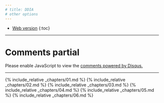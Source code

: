 ```yaml
---
# title: DDIA
# other options
---
```


* [Web version](https://friendlyantz.github.io/book-notes-designing-data-intensive-apps/)
{:toc}

---

# Comments partial

<div id="disqus_thread"></div>
<script>
    /**
     *  RECOMMENDED CONFIGURATION VARIABLES: EDIT AND UNCOMMENT THE SECTION BELOW TO INSERT DYNAMIC VALUES FROM YOUR PLATFORM OR CMS.
     *  LEARN WHY DEFINING THESE VARIABLES IS IMPORTANT: https://disqus.com/admin/universalcode/#configuration-variables    */
    /*
       var disqus_config = function () {
       this.page.url = PAGE_URL;  // Replace PAGE_URL with your page's canonical URL variable
       this.page.identifier = PAGE_IDENTIFIER; // Replace PAGE_IDENTIFIER with your page's unique identifier variable
       };
     */
    (function() { // DON'T EDIT BELOW THIS LINE
         var d = document, s = d.createElement('script');
         s.src = 'https://ddia-bookclub.disqus.com/embed.js';
         s.setAttribute('data-timestamp', +new Date());
         (d.head || d.body).appendChild(s);
     })();
</script>
<noscript>Please enable JavaScript to view the <a href="https://disqus.com/?ref_noscript">comments powered by Disqus.</a></noscript>

---

{% include_relative _chapters/01.md %}
{% include_relative _chapters/02.md %}
{% include_relative _chapters/03.md %}
{% include_relative _chapters/04.md %}
{% include_relative _chapters/05.md %}
{% include_relative _chapters/06.md %}

<script id="dsq-count-scr" src="//ddia-bookclub.disqus.com/count.js" async></script>
<script id="dsq-count-scr" src="//ddia-bookclub.disqus.com/count.js" async></script>
